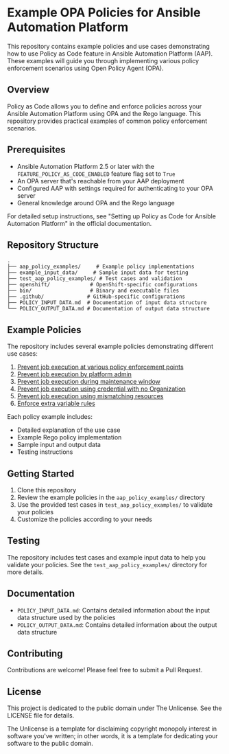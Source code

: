 # Example OPA Policies for Ansible Automation Platform

This repository contains example policies and use cases demonstrating how to use Policy as Code feature in Ansible Automation Platform (AAP). These examples will guide you through implementing various policy enforcement scenarios using Open Policy Agent (OPA).

## Overview

Policy as Code allows you to define and enforce policies across your Ansible Automation Platform using OPA and the Rego language. This repository provides practical examples of common policy enforcement scenarios.

## Prerequisites

- Ansible Automation Platform 2.5 or later with the `FEATURE_POLICY_AS_CODE_ENABLED` feature flag set to `True`
- An OPA server that's reachable from your AAP deployment
- Configured AAP with settings required for authenticating to your OPA server
- General knowledge around OPA and the Rego language

For detailed setup instructions, see "Setting up Policy as Code for Ansible Automation Platform" in the official documentation.

## Repository Structure

```
.
├── aap_policy_examples/     # Example policy implementations
├── example_input_data/     # Sample input data for testing
├── test_aap_policy_examples/ # Test cases and validation
├── openshift/             # OpenShift-specific configurations
├── bin/                   # Binary and executable files
├── .github/              # GitHub-specific configurations
├── POLICY_INPUT_DATA.md  # Documentation of input data structure
└── POLICY_OUTPUT_DATA.md # Documentation of output data structure
```

## Example Policies

The repository includes several example policies demonstrating different use cases:

1. [Prevent job execution at various policy enforcement points](1.Prevent%20job%20execution%20at%20different%20policy%20enforcement%20points.md)
2. [Prevent job execution by platform admin](2.Prevent%20job%20execution%20by%20platform%20admin.md)
3. [Prevent job execution during maintenance window](3.Prevent%20job%20execution%20during%20maintenance%20window.md)
4. [Prevent job execution using credential with no Organization](4.Prevent%20job%20execution%20using%20credential%20with%20no%20Organization.md)
5. [Prevent job execution using mismatching resources](5.Prevent%20job%20execution%20using%20mismatching%20resources.md)
6. [Enforce extra variable rules](6.Enforce%20extra_var%20rules.md)

Each policy example includes:
- Detailed explanation of the use case
- Example Rego policy implementation
- Sample input and output data
- Testing instructions

## Getting Started

1. Clone this repository
2. Review the example policies in the `aap_policy_examples/` directory
3. Use the provided test cases in `test_aap_policy_examples/` to validate your policies
4. Customize the policies according to your needs

## Testing

The repository includes test cases and example input data to help you validate your policies. See the `test_aap_policy_examples/` directory for more details.

## Documentation

- `POLICY_INPUT_DATA.md`: Contains detailed information about the input data structure used by the policies
- `POLICY_OUTPUT_DATA.md`: Contains detailed information about the output data structure

## Contributing

Contributions are welcome! Please feel free to submit a Pull Request.

## License

This project is dedicated to the public domain under The Unlicense. See the LICENSE file for details.

The Unlicense is a template for disclaiming copyright monopoly interest in software you've written; in other words, it is a template for dedicating your software to the public domain.
